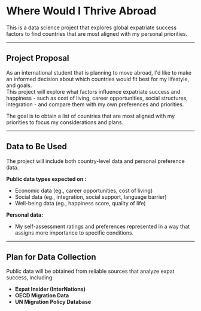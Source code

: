 # Where Would I Thrive Abroad
This is a data science project that explores global expatriate success factors to find countries that are most aligned with my personal priorities.

---

## Project Proposal

As an international student that is planning to move abroad, I'd like to make an informed decision about which countries would fit best for my lifestyle, and goals.  
This project will explore what factors influence expatriate success and happiness - such as cost of living, career opportunities, social structures, integration - and compare them with my own preferences and priorities.

The goal is to obtain a list of countries that are most aligned with my priorities to focus my considerations and plans.

---

## Data to Be Used

The project will include both country-level data and personal preference data.

**Public data types expected on :**
- Economic data (eg., career opportunities, cost of living)
- Social data (eg., integration, social support, language barrier)
- Well-being data (eg., happiness score, quality of life)

**Personal data:**
- My self-assessment ratings and preferences represented in a way that assigns more importance to specific conditions.

---

## Plan for Data Collection

Public data will be obtained from reliable sources that analyze expat success, including:
- **Expat Insider (InterNations)**
- **OECD Migration Data**
- **UN Migration Policy Database**



